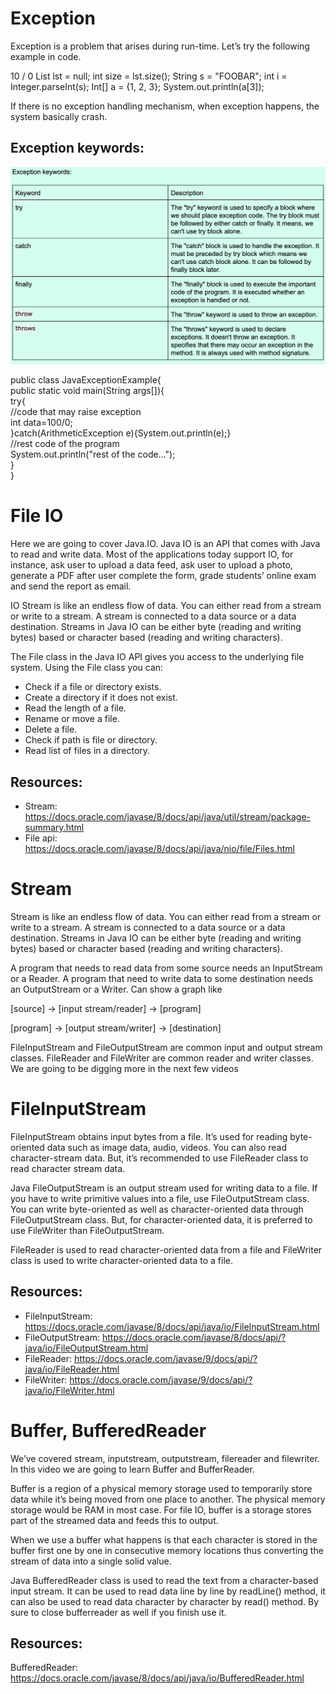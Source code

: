 # Exception
Exception is a problem that arises during run-time. Let’s try the following example in code.

10 / 0
List<Integer> lst = null; int size = lst.size();
String s = "FOOBAR"; int i = Integer.parseInt(s);
Int[] a = {1, 2, 3}; System.out.println(a[3]);
  
If there is no exception handling mechanism, when exception happens, the system basically crash.
  
## Exception keywords:
  
<p align="center">
  <img src="https://github.com/iamAkolab/udacity_javadev_nanodegree/blob/main/part2_java_basics/ExceptionsKeywords.png" title="Big O Notation">
</p>
  
public class JavaExceptionExample{  
  public static void main(String args[]){  
   try{  
      //code that may raise exception  
      int data=100/0;  
   }catch(ArithmeticException e){System.out.println(e);}  
   //rest code of the program   
   System.out.println("rest of the code...");  
  }  
}
  
# File IO
Here we are going to cover Java.IO. Java IO is an API that comes with Java to read and write data. Most of the applications today support IO, for instance, ask user to upload a data feed, ask user to upload a photo, generate a PDF after user complete the form, grade students’ online exam and send the report as email.

IO Stream is like an endless flow of data. You can either read from a stream or write to a stream. A stream is connected to a data source or a data destination. Streams in Java IO can be either byte (reading and writing bytes) based or character based (reading and writing characters).

The File class in the Java IO API gives you access to the underlying file system. Using the File class you can:

* Check if a file or directory exists.
* Create a directory if it does not exist.
* Read the length of a file.
* Rename or move a file.
* Delete a file.
* Check if path is file or directory.
* Read list of files in a directory.
  
## Resources:
* Stream: https://docs.oracle.com/javase/8/docs/api/java/util/stream/package-summary.html
* File api: https://docs.oracle.com/javase/8/docs/api/java/nio/file/Files.html

# Stream
Stream is like an endless flow of data. You can either read from a stream or write to a stream. A stream is connected to a data source or a data destination. Streams in Java IO can be either byte (reading and writing bytes) based or character based (reading and writing characters).

A program that needs to read data from some source needs an InputStream or a Reader. A program that need to write data to some destination needs an OutputStream or a Writer. Can show a graph like

[source] -> [input stream/reader] -> [program]

[program] -> [output stream/writer] -> [destination]

FileInputStream and FileOutputStream are common input and output stream classes. FileReader and FileWriter are common reader and writer classes.
We are going to be digging more in the next few videos
  
# FileInputStream
FileInputStream obtains input bytes from a file. It’s used for reading byte-oriented data such as image data, audio, videos. You can also read character-stream data. But, it’s recommended to use FileReader class to read character stream data.

Java FileOutputStream is an output stream used for writing data to a file. If you have to write primitive values into a file, use FileOutputStream class. You can write byte-oriented as well as character-oriented data through FileOutputStream class. But, for character-oriented data, it is preferred to use FileWriter than FileOutputStream.

FileReader is used to read character-oriented data from a file and FileWriter class is used to write character-oriented data to a file.

## Resources:
* FileInputStream: https://docs.oracle.com/javase/8/docs/api/java/io/FileInputStream.html
* FileOutputStream: https://docs.oracle.com/javase/8/docs/api/?java/io/FileOutputStream.html
* FileReader: https://docs.oracle.com/javase/9/docs/api/?java/io/FileReader.html
* FileWriter: https://docs.oracle.com/javase/9/docs/api/?java/io/FileWriter.html

# Buffer, BufferedReader
We’ve covered stream, inputstream, outputstream, filereader and filewriter. In this video we are going to learn Buffer and BufferReader.

Buffer is a region of a physical memory storage used to temporarily store data while it’s being moved from one place to another. The physical memory storage would be RAM in most case. For file IO, buffer is a storage stores part of the streamed data and feeds this to output.

When we use a buffer what happens is that each character is stored in the buffer first one by one in consecutive memory locations thus converting the stream of data into a single solid value.

Java BufferedReader class is used to read the text from a character-based input stream. It can be used to read data line by line by readLine() method, it can also be used to read data character by character by read() method. By sure to close bufferreader as well if you finish use it.
  
## Resources:
BufferedReader: https://docs.oracle.com/javase/8/docs/api/java/io/BufferedReader.html
